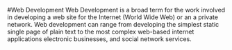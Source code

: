 #Web Development
Web Development is a broad term for the work involved in developing a web site for the Internet (World Wide Web) 
or an a private network.
Web development can range from developing the simplest static single page of plain text to the most complex 
web-based internet applications  electronic businesses, and social network services.
